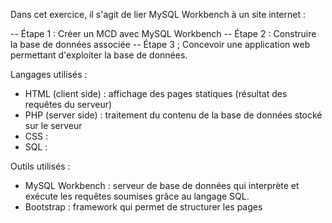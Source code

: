 Dans cet exercice, il s'agit de lier MySQL Workbench à un site internet : 

-- Étape 1 : Créer un MCD avec MySQL Workbench
-- Étape 2 : Construire la base de données associée
-- Étape 3 ; Concevoir une application web permettant d'exploiter la base de données.

Langages utilisés : 
- HTML (client side) : affichage des pages statiques (résultat des requêtes du serveur)
- PHP (server side) : traitement du contenu de la base de données stocké sur le serveur
- CSS : 
- SQL : 

Outils utilisés : 
- MySQL Workbench : serveur de base de données qui interprète et exécute les requêtes soumises grâce au langage SQL. 
- Bootstrap : framework qui permet de structurer les pages
